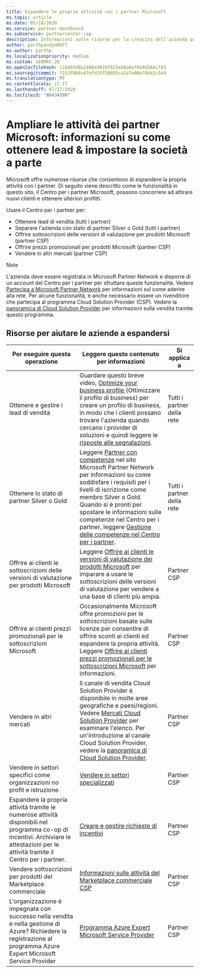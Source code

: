```yaml
---
title: Espandere le proprie attività con i partner Microsoft
ms.topic: article
ms.date: 05/18/2020
ms.service: partner-dashboard
ms.subservice: partnercenter-csp
description: Informazioni sulle risorse per la crescita dell'azienda partner Microsoft. Questo include come ottenere lead di vendita (riferimenti) da Microsoft.
author: parthpandyaMSFT
ms.author: parthp
ms.localizationpriority: medium
ms.custom: SEOMAY.20
ms.openlocfilehash: c244b5d8a1498ed0107925ed0a6ef0e9d584cf83
ms.sourcegitcommit: 7153f0b8c67efd35f58695ca2a7e00e70da1c5e9
ms.translationtype: MT
ms.contentlocale: it-IT
ms.lasthandoff: 07/17/2020
ms.locfileid: "86434590"
---
```

# <a name="grow-your-microsoft-partner-business---learn-how-to-get-leads--set-your-company-apart"></a>Ampliare le attività dei partner Microsoft: informazioni su come ottenere lead & impostare la società a parte

Microsoft offre numerose risorse che consentono di espandere la propria attività con i partner. Di seguito viene descritto come le funzionalità in questo sito, il Centro per i partner Microsoft, possono concorrere ad attirare nuovi clienti e ottenere ulteriori profitti.

Usare il Centro per i partner per:

- Ottenere lead di vendita (tutti i partner)
- Separare l'azienda con stato di partner Silver o Gold (tutti i partner)
- Offrire sottoscrizioni delle versioni di valutazione per prodotti Microsoft (partner CSP)
- Offrire prezzi promozionali per prodotti Microsoft (partner CSP)
- Vendere in altri mercati (partner CSP)

> [!NOTE]  
> L'azienda deve essere registrata in Microsoft Partner Network e disporre di un account del Centro per i partner per sfruttare queste funzionalità. Vedere [Partecipa a Microsoft Partner Network](mpn-overview.md) per informazioni sul come aderire alla rete. Per alcune funzionalità, è anche necessario essere un rivenditore che partecipa al programma Cloud Solution Provider (CSP). Vedere la [panoramica di Cloud Solution Provider](csp-overview.md) per informazioni sulla vendita tramite questo programma.

## <a name="resources-to-help-your-business-grow"></a>Risorse per aiutare le aziende a espandersi

|  **Per eseguire questa operazione**  |  **Leggere questo contenuto per informazioni**  |  **Si applica a**  |
|--------------|-----------|--------------
| Ottenere e gestire i lead di vendita | Guardare questo breve video, [Optimize your business profile ](https://player.vimeo.com/video/252788046 ) (Ottimizzare il profilo di business) per creare un profilo di business, in modo che i clienti possano trovare l'azienda quando cercano i provider di soluzioni e quindi leggere le [risposte alle segnalazioni](responding-to-referrals.md). | Tutti i partner della rete |
| Ottenere lo stato di partner Silver o Gold | Leggere [Partner con competenze](https://partner.microsoft.com/membership/competencies) nel sito Microsoft Partner Network per informazioni su come soddisfare i requisiti per i livelli di iscrizione come membro Silver o Gold. Quando si è pronti per spostare le informazioni sulle competenze nel Centro per i partner, leggere [Gestione delle competenze nel Centro per i partner](competencies.md). | Tutti i partner della rete |
| Offrire ai clienti le sottoscrizioni delle versioni di valutazione per prodotti Microsoft | Leggere [Offrire ai clienti le versioni di valutazione dei prodotti Microsoft](offer-your-customers-trials-of-microsoft-products.md) per imparare a usare le sottoscrizioni delle versioni di valutazione per vendere a una base di clienti più ampia.| Partner CSP |
| Offrire ai clienti prezzi promozionali per le sottoscrizioni Microsoft | Occasionalmente Microsoft offre promozioni per le sottoscrizioni basate sulle licenze per consentire di offrire sconti ai clienti ed espandere la propria attività. Leggere [Offrire ai clienti prezzi promozionali per le sottoscrizioni Microsoft](promotions.md) per informazioni. | Partner CSP |
| Vendere in altri mercati | Il canale di vendita Cloud Solution Provider è disponibile in molte aree geografiche e paesi/regioni. Vedere [Mercati Cloud Solution Provider](agreements.md) per esaminare l'elenco. Per un'introduzione al canale Cloud Solution Provider, vedere la [panoramica di Cloud Solution Provider](csp-overview.md).  | Partner CSP |
Vendere in settori specifici come organizzazioni no profit e istruzione|[Vendere in settori specializzati](get-special-pricing-for-offers.md)|Partner CSP|
|Espandere la propria attività tramite le numerose attività disponibili nel programma co-op di incentivi. Archiviare le attestazioni per le attività tramite il Centro per i partner.| [Creare e gestire richieste di incentivi](create-incentives-claims.md)|Partner CSP|
|Vendere sottoscrizioni per prodotti del Marketplace commerciale|[Informazioni sulle attività del Marketplace commerciale CSP](csp-commercial-marketplace-overview.md)|Partner CSP|
|L'organizzazione è impegnata con successo nella vendita e nella gestione di Azure? Richiedere la registrazione al programma Azure Expert Microsoft Service Provider|[Programma Azure Expert Microsoft Service Provider](azure-expert-msp.md)|Partner CSP|
